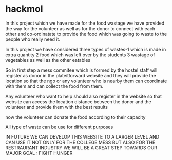 # hackmol

In this project which we have made for the food wastage we have provided the way for the volunteer as well as for the donor to connect with each other and co-ordinatate to provide the food which was going to waste to the people who really need it.

In this project we have considered three types of wastes-1 which is made in extra quantity
                                                         2 food which was left over by the students
                                                         3 wastage of vegetables as well as the other eatables

So in first step a mess commitee which is formed by the hostel staff will register as donor in the plateitforward website and they will provide the location so that the ngo or any volunteer who is nearby them can coordinate with them and can collect the food from them. 

Any volunteer who want to help should also register in the website so that website can access the location distance between the donor and the volunteer and provide them with the best results 

now the volunteer can donate the food according to their capacity 

All type of waste can be use for different purposes 

IN FUTURE WE CAN DEVELOP THIS WEBSITE TO A LARGER LEVEL AND CAN USE IT NOT ONLY FOR THE COLLEGE MESS BUT ALSO FOR THE RESTRAURANT INDUSTRY WE WILL BE A GREAT STEP TOWARDS OUR MAJOR GOAL : FIGHT HUNGER

